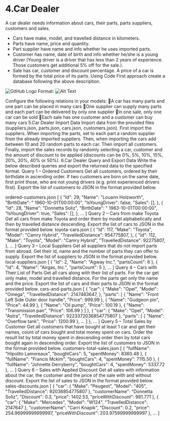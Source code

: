 # 4.Car Dealer
A car dealer needs information about cars, their parts, parts suppliers, customers and sales. 
* Cars have make, model, and travelled distance in kilometers.
* Parts have name, price and quantity.
* Part supplier have name and info whether he uses imported parts.
* Customer has name, date of birth and info whether he/she is a young driver (Young driver is a driver that has less than 2 years of experience. Those customers get additional 5% off for the sale.).
* Sale has car, customer and discount percentage.
A price of a car is formed by the total price of its parts.
Using Code First approach create a database following the above description.

![GitHub Logo](https://ibb.co/DW7jNyW)
Format: ![Alt Text](url)

Configure the following relations in your models:
A car has many parts and one part can be placed in many cars
One supplier can supply many parts and each part can be delivered by only one supplier
In one sale, only one car can be sold
Each sale has one customer and a customer can buy many cars
5.Car Dealer Import Data
Import data from the provided files (suppliers.json, parts.json, cars.json, customers.json).
First import the suppliers. When importing the parts, set to each part a random supplier from the already imported suppliers. Then, when importing the cars add between 10 and 20 random parts to each car. Then import all customers. Finally, import the sales records by randomly selecting a car, customer and the amount of discount to be applied (discounts can be 0%, 5%, 10%, 15%, 20%, 30%, 40% or 50%).
6.Car Dealer Query and Export Data
Write the below described queries and export the returned data to the specified format. 
Query 1 – Ordered Customers
Get all customers, ordered by their birthdate in ascending order. If two customers are born on the same date, first print those, who are not young drivers (e.g. print experienced drivers first). Export the list of customers to JSON in the format provided below.


ordered-customers.json
[
  {
    "Id": 29,
    "Name": "Louann Holzworth",
    "BirthDate": " 1960-10-01T00:00:00",
    "IsYoungDriver": false,
    "Sales": [],
  },
  {
    "Id": 28,
    "Name": "Donnetta Soliz",
    "BirthDate": " 1963-10-01T00:00:00",
    "IsYoungDriver": true,
    "Sales": [],
  },
  ...
]
Query 2 – Cars from make Toyota
Get all cars from make Toyota and order them by model alphabetically and then by travelled distance descending. Export the list of cars to JSON in the format provided below.
toyota-cars.json
[
  {
    "Id": 117,
    "Make": "Toyota",
    "Model": "Camry Hybrid",
    "TravelledDistance": 954775807,
  },
  {
    "Id": 112,
    "Make": "Toyota",
    "Model": "Camry Hybrid",
    "TravelledDistance": 92275807,
  },
...
]
Query 3 – Local Suppliers
Get all suppliers that do not import parts from abroad. Get their id, name and the number of parts they can offer to supply. Export the list of suppliers to JSON in the format provided below.
local-suppliers.json
[
  {
    "Id": 2,
    "Name": "Agway Inc.",
    "partsCount": 6
  },
  {
    "Id": 4,
    "Name": "Airgas, Inc.",
    "partsCount": 5
  },
  ...
]
Query 4 – Cars with Their List of Parts
Get all cars along with their list of parts. For the car get only make, model and travelled distance. For the parts get only the name and the price. Export the list of cars and their parts to JSON in the format provided below.
cars-and-parts.json
[
  {
    "car": {
      "Make": "Opel",
      "Model": "Omega",
      "TravelledDistance": 2147483647,
    },
    "parts": [
      {
        "Name": "Front Left Side Outer door handle",
        "Price": 999.99
      },
      {
        "Name": "Gudgeon pin",
        "Price": 44.99
      },
      {
        "Name": "Oil pump",
        "Price": 100.19
      },
      {
        "Name": "Transmission pan",
        "Price": 106.99
      }
    ]
  },
  {
    "car": {
      "Make": "Opel",
      "Model": "Astra",
      "TravelledDistance": 9223372036854775807
    },
    "parts": [
      {
        "Name": "Overflow tank",
        "Price": 1200.99
      },
      ...
    ]
  },
...
]
Query 5 – Total Sales by Customer
Get all customers that have bought at least 1 car and get their names, count of cars bought and total money spent on cars. Order the result list by total money spent in descending order then by total cars bought again in descending order. Export the list of customers to JSON in the format provided below.
customers-total-sales.json
[
  {
    "fullName": "Hipolito Lamoreaux",
    "boughtCars": 5,
    "spentMoney": 8360.48
  },
  {
    "fullName": "Francis Mckim",
    "boughtCars": 4,
    "spentMoney": 7115.50
  },
  {
    "fullName": "Johnette Derryberry",
    "boughtCars": 4,
    "spentMoney": 5337.72
  },
...
]
Query 6 – Sales with Applied Discount
Get all sales with information about the car, the customer and the price of the sale with and without discount. Export the list of sales to JSON in the format provided below.
sales-discounts.json
 [
  {
    "car": {
      "Make": "Peugeot",
      "Model": "405",
      "TravelledDistance": 92036854775807
    },
    "customerName": "Donnetta Soliz",
    "Discount": 0.3,
    "price": 1402.53,
    "priceWithDiscount": 981.771
  },
  {
    "car": {
      "Make": "Mercedes",
      "Model": "W124",
      "TravelledDistance": 2147647
    },
    "customerName": "Carri Knapik",
    "Discount": 0.2,
    "price": 254.96999999999997,
    "priceWithDiscount": 203.97599999999997
  },
  ...
]
